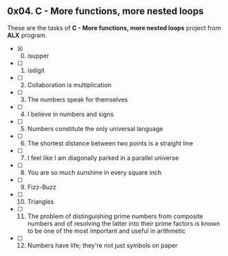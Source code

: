 ## 0x04. C - More functions, more nested loops

These are the tasks of **C - More functions, more nested loops** project from **ALX** program.

- [x] 0. isupper
- [ ] 1. isdigit
- [ ] 2. Collaboration is multiplication
- [ ] 3. The numbers speak for themselves
- [ ] 4. I believe in numbers and signs
- [ ] 5. Numbers constitute the only universal language
- [ ] 6. The shortest distance between two points is a straight line
- [ ] 7. I feel like I am diagonally parked in a parallel universe
- [ ] 8. You are so much sunshine in every square inch
- [ ] 9. Fizz-Buzz
- [ ] 10. Triangles
- [ ] 11. The problem of distinguishing prime numbers from composite numbers and of resolving the latter into their prime factors is known to be one of the most important and useful in arithmetic
- [ ] 12. Numbers have life; they're not just symbols on paper
